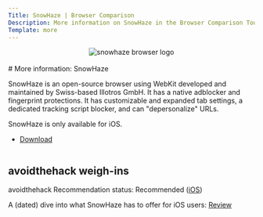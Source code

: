 ```yaml
---
Title: SnowHaze | Browser Comparison
Description: More information on SnowHaze in the Browser Comparison Tool
Template: more
---
```


<center><img src="%assets_url%/logos/snowhazelogo.png" alt="snowhaze browser logo" class="browser-img"></center>

<br>
<div class="column" markdown="1">
# More information: SnowHaze

SnowHaze is an open-source browser using WebKit developed and maintained by Swiss-based Illotros GmbH. It has a native adblocker and fingerprint protections. It has customizable and expanded tab settings, a dedicated tracking script blocker, and can "depersonalize" URLs.

SnowHaze is only available for iOS. 

* [Download](https://snowhaze.com/en/download.html)
</div>

<div class="column" markdown="1">
<div class="card" markdown="1">

## avoidthehack weigh-ins

avoidthehack Recommendation status: Recommended ([iOS](https://avoidthehack.com/best-privacy-browsers-ios))

A (dated) dive into what SnowHaze has to offer for iOS users: <a class="button" href="https://avoidthehack.com/review-snowhaze-mobile-browser"> Review </a>

</div>
</div>
</div>
